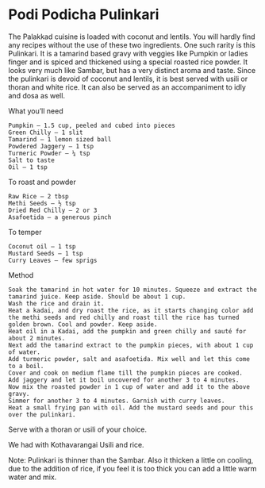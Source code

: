 #  Podi Podicha Pulinkari




The Palakkad cuisine is loaded with coconut and lentils. You will hardly find any recipes without the use of these two ingredients. One such rarity is this Pulinkari. It is a tamarind based gravy with veggies like Pumpkin or ladies finger and is spiced and thickened using a special roasted rice powder. It looks very much like Sambar, but has a very distinct aroma and taste. Since the pulinkari is devoid of coconut and lentils, it is best served with usili or thoran and white rice. It can also be served as an accompaniment to idly and dosa as well.



What you’ll need

    Pumpkin – 1.5 cup, peeled and cubed into pieces
    Green Chilly – 1 slit
    Tamarind – 1 lemon sized ball
    Powdered Jaggery – 1 tsp
    Turmeric Powder – ¼ tsp
    Salt to taste
    Oil – 1 tsp


To roast and powder

    Raw Rice – 2 tbsp
    Methi Seeds – ½ tsp
    Dried Red Chilly – 2 or 3
    Asafoetida – a generous pinch


To temper

    Coconut oil – 1 tsp
    Mustard Seeds – 1 tsp
    Curry Leaves – few sprigs


Method

    Soak the tamarind in hot water for 10 minutes. Squeeze and extract the tamarind juice. Keep aside. Should be about 1 cup.
    Wash the rice and drain it.
    Heat a kadai, and dry roast the rice, as it starts changing color add the methi seeds and red chilly and roast till the rice has turned golden brown. Cool and powder. Keep aside.
    Heat oil in a Kadai, add the pumpkin and green chilly and sauté for about 2 minutes.
    Next add the tamarind extract to the pumpkin pieces, with about 1 cup of water.
    Add turmeric powder, salt and asafoetida. Mix well and let this come to a boil.
    Cover and cook on medium flame till the pumpkin pieces are cooked.
    Add jaggery and let it boil uncovered for another 3 to 4 minutes.
    Now mix the roasted powder in 1 cup of water and add it to the above gravy.
    Simmer for another 3 to 4 minutes. Garnish with curry leaves.
    Heat a small frying pan with oil. Add the mustard seeds and pour this over the pulinkari.




Serve with a thoran or usili of your choice.

We had with Kothavarangai Usili and rice.

Note: Pulinkari is thinner than the Sambar. Also it thicken a little on cooling, due to the addition of rice, if you feel it is too thick you can add a little warm water and mix.
